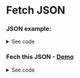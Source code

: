 # Fetch JSON


### JSON example:

<details>
<summary>See code</summary>

```js
{
  "login": "mygeraldotechaaa",
  "id": 92253544,
  "age": 29,
  "node_id": "U_kgDOBX-taA",
  "avatar_url": "https://avatars.githubusercontent.com/u/92253544?v=4",
  "gravatar_id": "",
  "url": "https://api.github.com/users/geraldotech"
} 

```
</details>

### Fech this JSON - [Demo](https://gmapdev.netlify.app/demo/fetch.html)

<details>
<summary>See code</summary>

```js
const api = './dados.json';

async function essaurl(url){  
  
    const response = await fetch(url);
    const data = await response.json();
    console.log(data);    
    console.log(data.login);   

    if(response){
        show(data)
    } 
}
essaurl(api);
function show(data){ 
    document.getElementById("res").innerHTML = data.login;
}

///html add =>   <div id="res"></div>

```
</details>